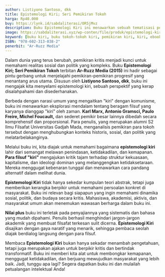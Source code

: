 ```yaml
---
author: Listiyono Santoso, dkk
title: Epistemologi Kiri; Seri Pemikiran Tokoh
harga: Rp40.000
buy: https://lynk.id/sabdaliterasi/OR5jMvz
description: Buku Epistemologi Kiri ini menawarkan sebuah tematisasi pemikiran para filsuf yang dicap KIRI oleh zaman.
image: https://sabdaliterasi.xyz/wp-conten/file/produk/epistemologi-kiri-seri-pemikiran-tokoh.jpg
keyword: [buku kiri, buku tokoh-tokoh kiri, pemikiran kiri, kiri, ebook kiri, buku kiri original murah]
ISBN: "978-602-313-038-2"
penerbit: "Ar-Ruzz Media"
---
```


<p>Dalam dunia yang terus berubah, pemikiran kritis menjadi kunci untuk memahami realitas sosial dan politik yang kompleks. Buku <strong>Epistemologi Kiri; Seri Pemikiran Tokoh</strong> terbitan <strong>Ar-Ruzz Media (2015)</strong> ini hadir sebagai pintu gerbang untuk menjelajahi pemikiran-pemikiran progresif yang menantang arus utama. Disusun oleh <strong>Listiyono Santoso, dkk</strong>, buku ini mengajak kita menyelami epistemologi kiri, sebuah perspektif yang kerap disalahpahami dan disederhanakan.</p><p>Berbeda dengan narasi umum yang mengaitkan "kiri" dengan komunisme, buku ini menawarkan eksplorasi mendalam tentang beragam filsuf yang karyanya dianggap "kiri" oleh zaman. <strong>Karl Marx, Antonio Gramsci, Paulo Freire, Michel Foucault,</strong> dan sederet pemikir besar lainnya dibedah secara komprehensif dan proporsional. Para penulis, yang merupakan alumni S2 Ilmu Filsafat Universitas Gadjah Mada, menganalisis pemikiran para tokoh tersebut dengan menghubungkan konteks historis, sosial, dan politik yang melatarbelakanginya.</p><p>Melalui buku ini, kita diajak untuk memahami bagaimana <strong>epistemologi kiri</strong> lahir dari semangat melawan penindasan, ketidakadilan, dan kemapanan. <strong>Para filsuf "kiri"</strong> mengajukan kritik tajam terhadap struktur kekuasaan, kapitalisme, dan ideologi dominan yang melanggengkan ketidaksetaraan. Mereka menggugat kebenaran tunggal dan menawarkan cara pandang alternatif dalam melihat dunia.</p><p><strong>Epistemologi Kiri</strong> tidak hanya sekedar kumpulan teori abstrak, tetapi juga memberikan kerangka berpikir untuk memahami persoalan konkret di masyarakat. Buku ini relevan bagi siapapun yang ingin memahami dinamika sosial, politik, dan budaya secara kritis. Mahasiswa, akademisi, aktivis, dan masyarakat umum akan menemukan wawasan berharga dalam buku ini.</p><p><strong>Nilai plus</strong> buku ini terletak pada penyajiannya yang sistematis dan bahasa yang mudah dipahami. Penulis berhasil menghindari jargon-jargon akademik yang membuat filsafat terkesan sulit dicerna. <strong>Epistemologi Kiri</strong> disajikan dengan gaya naratif yang menarik, sehingga pembaca seolah diajak berdialog langsung dengan para filsuf.</p><p>Membaca <strong>Epistemologi Kiri</strong> bukan hanya sekadar menambah pengetahuan, tetapi juga merupakan ajakan untuk berpikir kritis dan bertindak transformatif. Buku ini memberi kita alat untuk membongkar kemapanan, menggugat ketidakadilan, dan berjuang mewujudkan masyarakat yang lebih baik. Jadi, tunggu apa lagi? Segera dapatkan buku ini dan mulailah petualangan intelektual Anda!</p>


